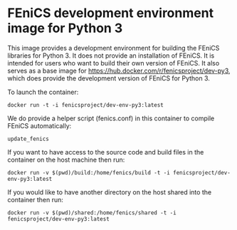 # FEniCS development environment image for Python 3

This image provides a development environment for building the FEniCS
libraries for Python 3. It does not provide an installation of
FEniCS. It is intended for users who want to build their own version
of FEniCS. It also serves as a base image for
<https://hub.docker.com/r/fenicsproject/dev-py3>, which does provide
the development version of FEniCS for Python 3.

To launch the container:

    docker run -t -i fenicsproject/dev-env-py3:latest

We do provide a helper script (fenics.conf) in this container to
compile FEniCS automatically:

    update_fenics

If you want to have access to the source code and build files in the
container on the host machine then run:

    docker run -v $(pwd)/build:/home/fenics/build -t -i fenicsproject/dev-env-py3:latest

If you would like to have another directory on the host shared into the
container then run:

    docker run -v $(pwd)/shared:/home/fenics/shared -t -i fenicsproject/dev-env-py3:latest
